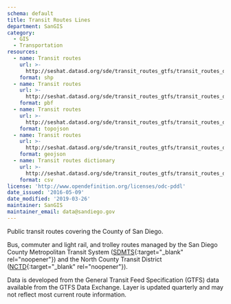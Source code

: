 ```yaml
---
schema: default
title: Transit Routes Lines
department: SanGIS
category:
  - GIS
  - Transportation
resources:
  - name: Transit routes
    url: >-
      http://seshat.datasd.org/sde/transit_routes_gtfs/transit_routes_datasd.zip
    format: shp
  - name: Transit routes
    url: >-
      http://seshat.datasd.org/sde/transit_routes_gtfs/transit_routes_datasd.pbf
    format: pbf
  - name: Transit routes
    url: >-
      http://seshat.datasd.org/sde/transit_routes_gtfs/transit_routes_datasd.topojson
    format: topojson
  - name: Transit routes
    url: >-
      http://seshat.datasd.org/sde/transit_routes_gtfs/transit_routes_datasd.geojson
    format: geojson
  - name: Transit routes dictionary
    url: >-
      http://seshat.datasd.org/sde/transit_routes_gtfs/transit_routes_dictionary_datasd.csv
    format: csv
license: 'http://www.opendefinition.org/licenses/odc-pddl'
date_issued: '2016-05-09'
date_modified: '2019-03-26'
maintainer: SanGIS
maintainer_email: data@sandiego.gov
---
```

Public transit routes covering the County of San Diego.
<!--more-->
Bus, commuter and light rail, and trolley routes managed by the San Diego County Metropolitan Transit System ([SDMTS]('https://www.sdmts.com/'){:target="_blank" rel="noopener"}) and the North County Transit District ([NCTD](http://www.gonctd.com/){:target="_blank" rel="noopener"}).

Data is developed from the General Transit Feed Specification (GTFS) data available from the GTFS Data Exchange. Layer is updated quarterly and may not reflect most current route information.

